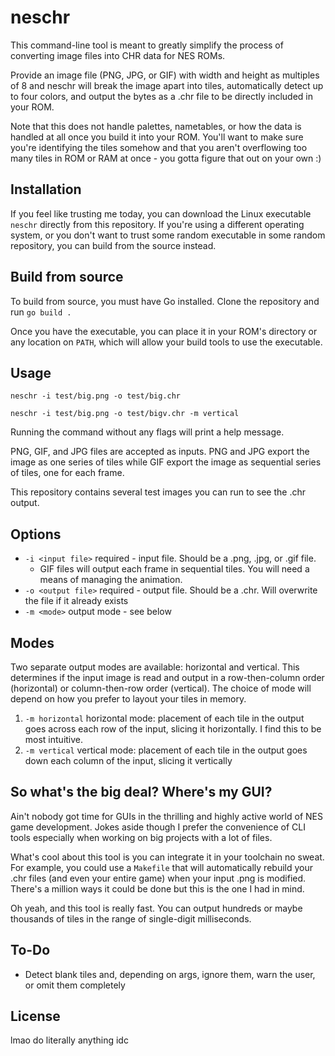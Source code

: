 # neschr

This command-line tool is meant to greatly simplify the process of converting image files into CHR data for NES ROMs.

Provide an image file (PNG, JPG, or GIF) with width and height as multiples of 8 and neschr will break the image apart into tiles, automatically detect up to four colors, and output the bytes as a .chr file to be directly included in your ROM.

Note that this does not handle palettes, nametables, or how the data is handled at all once you build it into your ROM. You'll want to make sure you're identifying the tiles somehow and that you aren't overflowing too many tiles in ROM or RAM at once - you gotta figure that out on your own :)

## Installation

If you feel like trusting me today, you can download the Linux executable `neschr` directly from this repository. If you're using a different operating system, or you don't want to trust some random executable in some random repository, you can build from the source instead.

## Build from source

To build from source, you must have Go installed. Clone the repository and run `go build .`

Once you have the executable, you can place it in your ROM's directory or any location on `PATH`, which will allow your build tools to use the executable.

## Usage

`neschr -i test/big.png -o test/big.chr`

`neschr -i test/big.png -o test/bigv.chr -m vertical`

Running the command without any flags will print a help message.

PNG, GIF, and JPG files are accepted as inputs. PNG and JPG export the image as one series of tiles while GIF export the image as sequential series of tiles, one for each frame.

This repository contains several test images you can run to see the .chr output.

## Options

- `-i <input file>` required - input file. Should be a .png, .jpg, or .gif file.
  - GIF files will output each frame in sequential tiles. You will need a means of managing the animation.
- `-o <output file>` required - output file. Should be a .chr. Will overwrite the file if it already exists
- `-m <mode>` output mode - see below

## Modes

Two separate output modes are available: horizontal and vertical. This determines if the input image is read and output in a row-then-column order (horizontal) or column-then-row order (vertical). The choice of mode will depend on how you prefer to layout your tiles in memory.

1. `-m horizontal` horizontal mode: placement of each tile in the output goes across each row of the input, slicing it horizontally. I find this to be most intuitive.
2. `-m vertical` vertical mode: placement of each tile in the output goes down each column of the input, slicing it vertically

## So what's the big deal? Where's my GUI?

Ain't nobody got time for GUIs in the thrilling and highly active world of NES game development. Jokes aside though I prefer the convenience of CLI tools especially when working on big projects with a lot of files.

What's cool about this tool is you can integrate it in your toolchain no sweat. For example, you could use a `Makefile` that will automatically rebuild your .chr files (and even your entire game) when your input .png is modified. There's a million ways it could be done but this is the one I had in mind.

Oh yeah, and this tool is really fast. You can output hundreds or maybe thousands of tiles in the range of single-digit milliseconds.

## To-Do

- Detect blank tiles and, depending on args, ignore them, warn the user, or omit them completely

## License

lmao do literally anything idc
